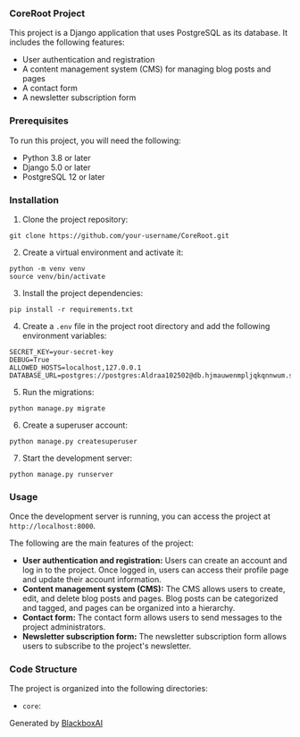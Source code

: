  ### CoreRoot Project

This project is a Django application that uses PostgreSQL as its database. It includes the following features:

- User authentication and registration
- A content management system (CMS) for managing blog posts and pages
- A contact form
- A newsletter subscription form

### Prerequisites

To run this project, you will need the following:

- Python 3.8 or later
- Django 5.0 or later
- PostgreSQL 12 or later

### Installation

1. Clone the project repository:

```
git clone https://github.com/your-username/CoreRoot.git
```

2. Create a virtual environment and activate it:

```
python -m venv venv
source venv/bin/activate
```

3. Install the project dependencies:

```
pip install -r requirements.txt
```

4. Create a `.env` file in the project root directory and add the following environment variables:

```
SECRET_KEY=your-secret-key
DEBUG=True
ALLOWED_HOSTS=localhost,127.0.0.1
DATABASE_URL=postgres://postgres:Aldraa102502@db.hjmauwenmpljqkqnnwum.supabase.co:5432/postgres
```

5. Run the migrations:

```
python manage.py migrate
```

6. Create a superuser account:

```
python manage.py createsuperuser
```

7. Start the development server:

```
python manage.py runserver
```

### Usage

Once the development server is running, you can access the project at `http://localhost:8000`.

The following are the main features of the project:

- **User authentication and registration:** Users can create an account and log in to the project. Once logged in, users can access their profile page and update their account information.
- **Content management system (CMS):** The CMS allows users to create, edit, and delete blog posts and pages. Blog posts can be categorized and tagged, and pages can be organized into a hierarchy.
- **Contact form:** The contact form allows users to send messages to the project administrators.
- **Newsletter subscription form:** The newsletter subscription form allows users to subscribe to the project's newsletter.

### Code Structure

The project is organized into the following directories:

- `core`:

Generated by [BlackboxAI](https://www.blackbox.ai)